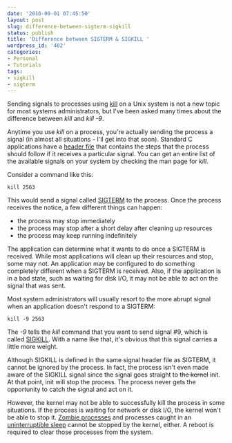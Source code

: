 ```yaml
---
date: '2010-09-01 07:45:50'
layout: post
slug: difference-between-sigterm-sigkill
status: publish
title: 'Difference between SIGTERM & SIGKILL '
wordpress_id: '402'
categories:
- Personal
- Tutorials
tags:
- sigkill
- sigterm
---
```


Sending signals to processes using [kill](http://en.wikipedia.org/wiki/Kill_(command)) on a Unix system is not a new topic for most systems administrators, but I've been asked many times about the difference between _kill_ and _kill -9_.

Anytime you use _kill_ on a process, you're actually sending the process a signal (in almost all situations - I'll get into that soon). Standard C applications have a [header file](http://en.wikipedia.org/wiki/Signal.h) that contains the steps that the process should follow if it receives a particular signal. You can get an entire list of the available signals on your system by checking the man page for _kill_.

Consider a command like this:


    
    kill 2563



This would send a signal called [SIGTERM](http://en.wikipedia.org/wiki/SIGTERM) to the process.  Once the process receives the notice, a few different things can happen:

  * the process may stop immediately
  * the process may stop after a short delay after cleaning up resources
  * the process may keep running indefinitely

The application can determine what it wants to do once a SIGTERM is received.  While most applications will clean up their resources and stop, some may not.  An application may be configured to do something completely different when a SIGTERM is received.  Also, if the application is in a bad state, such as waiting for disk I/O, it may not be able to act on the signal that was sent.

Most system administrators will usually resort to the more abrupt signal when an application doesn't respond to a SIGTERM:




    
    kill -9 2563



The _-9_ tells the _kill_ command that you want to send signal #9, which is called [SIGKILL](http://en.wikipedia.org/wiki/SIGKILL). With a name like that, it's obvious that this signal carries a little more weight.

Although SIGKILL is defined in the same signal header file as SIGTERM, it cannot be ignored by the process.  In fact, the process isn't even made aware of the SIGKILL signal since the signal goes straight to <del>the kernel</del> init.  At that point, init will stop the process.  The process never gets the opportunity to catch the signal and act on it.

However, the kernel may not be able to successfully kill the process in some situations.  If the process is waiting for network or disk I/O, the kernel won't be able to stop it. [Zombie processes](http://en.wikipedia.org/wiki/Zombie_process) and processes caught in an [uninterruptible sleep](http://en.wikipedia.org/wiki/Uninterruptible_sleep) cannot be stopped by the kernel, either.  A reboot is required to clear those processes from the system.
